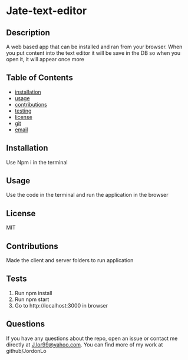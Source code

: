 # Jate-text-editor
  
  ## Description
  A web based app that can be installed and ran from your browser. When you put content into the text editor it will be save in the DB so when you open it, it will appear once more
  
  ## Table of Contents
  * [installation](#installation)
  * [usage](#usage)
  * [contributions](#contributions)
  * [testing](#testing)
  * [license](#license)
  * [git](#git)
  * [email](#email)
  
  ## Installation
  Use Npm i in the terminal
  
  ## Usage
  Use the code in the terminal and run the application in the browser

  ## License
  MIT

  ## Contributions
  Made the client and server folders to run application

  ## Tests
  1. Run npm install
  2. Run npm start 
  3. Go to http://localhost:3000 in browser
  
  ## Questions
  If you have any questions about the repo, open an issue or contact me directly at J.lor99@yahoo.com. You can find more of my work at github/JordonLo